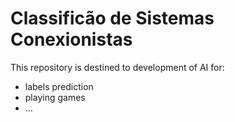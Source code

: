 # Classificão de Sistemas Conexionistas

This repository is destined to development of AI for:
  
   - labels prediction
   - playing games
   - ...
